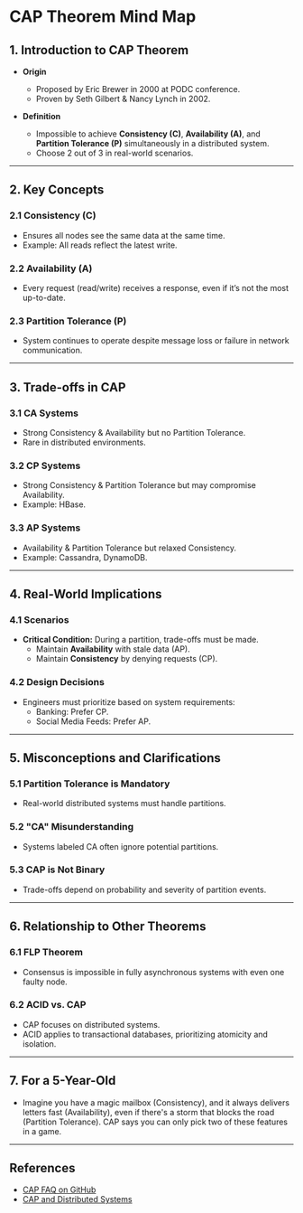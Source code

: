 # CAP Theorem Mind Map

## 1. Introduction to CAP Theorem
- **Origin**  
  - Proposed by Eric Brewer in 2000 at PODC conference.
  - Proven by Seth Gilbert & Nancy Lynch in 2002.

- **Definition**  
  - Impossible to achieve **Consistency (C)**, **Availability (A)**, and **Partition Tolerance (P)** simultaneously in a distributed system.
  - Choose 2 out of 3 in real-world scenarios.

---

## 2. Key Concepts

### 2.1 Consistency (C)
- Ensures all nodes see the same data at the same time.
- Example: All reads reflect the latest write.

### 2.2 Availability (A)
- Every request (read/write) receives a response, even if it’s not the most up-to-date.

### 2.3 Partition Tolerance (P)
- System continues to operate despite message loss or failure in network communication.

---

## 3. Trade-offs in CAP

### 3.1 CA Systems
- Strong Consistency & Availability but no Partition Tolerance.
- Rare in distributed environments.

### 3.2 CP Systems
- Strong Consistency & Partition Tolerance but may compromise Availability.
- Example: HBase.

### 3.3 AP Systems
- Availability & Partition Tolerance but relaxed Consistency.
- Example: Cassandra, DynamoDB.

---

## 4. Real-World Implications

### 4.1 Scenarios
- **Critical Condition:** During a partition, trade-offs must be made.
  - Maintain **Availability** with stale data (AP).
  - Maintain **Consistency** by denying requests (CP).

### 4.2 Design Decisions
- Engineers must prioritize based on system requirements:
  - Banking: Prefer CP.
  - Social Media Feeds: Prefer AP.

---

## 5. Misconceptions and Clarifications

### 5.1 Partition Tolerance is Mandatory
- Real-world distributed systems must handle partitions.

### 5.2 "CA" Misunderstanding
- Systems labeled CA often ignore potential partitions.

### 5.3 CAP is Not Binary
- Trade-offs depend on probability and severity of partition events.

---

## 6. Relationship to Other Theorems

### 6.1 FLP Theorem
- Consensus is impossible in fully asynchronous systems with even one faulty node.

### 6.2 ACID vs. CAP
- CAP focuses on distributed systems.
- ACID applies to transactional databases, prioritizing atomicity and isolation.

---

## 7. For a 5-Year-Old
- Imagine you have a magic mailbox (Consistency), and it always delivers letters fast (Availability), even if there's a storm that blocks the road (Partition Tolerance). CAP says you can only pick two of these features in a game.

---

## References
- [CAP FAQ on GitHub](https://github.com/henryr/cap-faq)
- [CAP and Distributed Systems](https://en.wikipedia.org/wiki/CAP_theorem)